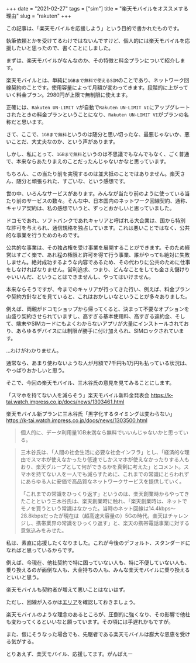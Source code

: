 +++
date = "2021-02-27"
tags = ["sim"]
title = "楽天モバイルをオススメする理由"
slug = "rakuten"
+++

この記事は、「楽天モバイルを応援しよう」という目的で書かれたものです。

執筆依頼とかを受けてるわけではないんですけど、個人的には楽天モバイルを応援したいと思ったので、書くことにしました。

まずは、楽天モバイルがなんなのか、その特徴と料金プランについて紹介します。

楽天モバイルとは、単純に`1GBまで無料で使えるSIM`のことであり、ネットワーク回線契約のことです。使用容量によって月額が変わってきます。段階的に上がっていく料金プラン。2980円が上限で無制限に使えます。

正確には、`Rakuten UN-LIMIT V`が自動で`Rakuten UN-LIMIT VI`にアップグレートされたときの料金プランということになり、`Rakuten UN-LIMIT VI`がプランの名称だと思います。

さて、ここで、`1GBまで無料`というのは随分と思い切ったな、最悪じゃないか、悪いことだ、大丈夫なのか、という声があります。

しかし、私にとって、`1GBまで無料`というのは不思議でもなんでもなく、ごく普通で、本来ならあたりまえのことだったんじゃないかなと思っています。

もちろん、この当たり前を実現するのは並大抵のことではありません。楽天さん、随分と頑張られた、すごいな、という感想です。

世の中、いろんなサービスがあります。みんなが当たり前のように使っている当たり前のサービスの数々。そんな中、日本国内のネットワーク回線契約、通称、キャリア契約は、私の感想でいうと、ずっとおかしいと思っていました。

ドコモであれ、ソフトバンクであれキャリアと呼ばれる大企業は、国から特別な許可を与えられ、通信規格を独占しています。これは悪いことではなく、公共的な事業を行うためのものです。

公共的な事業は、その独占権を受け事業を展開することができます。そのため経営はすごく楽で、あれ程の権限と許可を得て行う事業、誰がやっても絶対に失敗しません。絶対成功するような内容であるため、その代わりに公共のために仕事をしなければなりません。営利追求、つまり、どんなことをしても金さえ儲けりゃいいんだ、ということはできませんし、やってはいけません。

本来ならそうですが、今までのキャリアが行ってきた行い、例えば、料金プランや契約方針などを見ていると、これはおかしいなということが多々ありました。

例えば、両親がドコモショップから帰ってくると、決まって不要なオプションを山盛り契約させられていますし、高すぎる基本使用料、高すぎる違約金、そして、端末やSIMカードにもよくわからないアプリが大量にインストールされており、あらゆるデバイスには制限が勝手に付け加えられ、SIMロックされています。

...わけがわかりません。

通常なら、あまり使わないような人が月額で7千円も1万円も払っている状況は、やっぱりおかしいと思う。

そこで、今回の楽天モバイル、三木谷氏の意見を見てみることにします。

「スマホを持てない人を減らそう」楽天モバイル新料金発表会 https://k-tai.watch.impress.co.jp/docs/news/1303461.html

楽天モバイル新プランに三木谷氏「黒字化するタイミングは変わらない」 https://k-tai.watch.impress.co.jp/docs/news/1303500.html

> 個人的に、データ利用量1GB未満なら無料でいいんじゃないかと思っている。

> 三木谷氏は、「人間の社会生活に必要な社会インフラ」とし、「経済的な理由でスマホが使えなかったり低速でしかスマホが使えなかったりする人もおり、楽天グループとして何ができるかを真剣に考えた」とコメント。スマホを持てない人を一人でも減らすために、これまでの常識にとらわれずにあらゆる人に安価で高品質なネットワークサービスを提供していく。
> 
> 「これまでの常識をひっくり返す」というのは、楽天創業時からやってきたことという三木谷氏は、楽天創業時に触れ、「楽天創業時は、ネットでモノを買うという常識はなかった。当時のネット回線は14.4kbps～28.8kbpsだったが現在は（超高速大容量の）5Gの時代。楽天はチャレンジし、携帯業界の常識をひっくり返す」と、楽天の携帯電話事業に対する意気込みをみせた。

私は、素直に応援したくなりました。これが今後のデフォルト、スタンダードになればと思っているからです。

例えば、今現在、他社契約で特に困っていない人も、特に不便していない人も、乗り換えるのが面倒な人も、大金持ちの人も、みんな楽天モバイルに乗り換えるといいと思う。

楽天モバイルも契約者が増えて悪いことはないはず。

ただし、回線が入るかは[エリア](https://network.mobile.rakuten.co.jp/area/?l-id=gnavi_area)を確認しておきましょう。

楽天モバイルのような理念のあるところが、圧倒的に強くなり、その影響で他社も変わってくるといいなと願っています。その頃には手遅れかもですが。

また、仮にそうなった場合でも、先駆者である楽天モバイルは膨大な恩恵を受ける気がする。

とりあえず、楽天モバイル、応援してます。がんばえー

